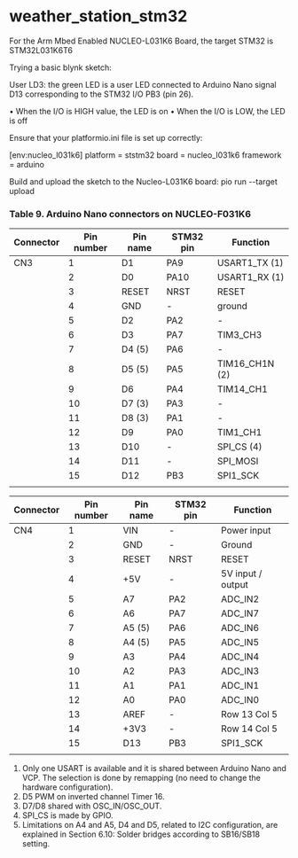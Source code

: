 # weather_station_stm32

For the Arm Mbed Enabled NUCLEO-L031K6 Board, the target STM32 is STM32L031K6T6

Trying a basic blynk sketch:

User LD3: the green LED is a user LED connected to Arduino Nano signal D13
corresponding to the STM32 I/O PB3 (pin 26).

• When the I/O is HIGH value, the LED is on
• When the I/O is LOW, the LED is off

Ensure that your platformio.ini file is set up correctly:

[env:nucleo_l031k6]
platform = ststm32
board = nucleo_l031k6
framework = arduino

Build and upload the sketch to the Nucleo-L031K6 board:
pio run --target upload


### Table 9. Arduino Nano connectors on NUCLEO-F031K6

| Connector | Pin number | Pin name | STM32 pin | Function |
|----------|----------|----------|----------|----------|
|  CN3| 1 | D1 | PA9 | USART1_TX (1) |
|  | 2| D0 | PA10 | USART1_RX (1) |
|  | 3 | RESET | NRST | RESET |
|  | 4 | GND | - | ground |
|  | 5 | D2 | PA2 | - |
|  | 6 | D3 | PA7 | TIM3_CH3 |
|  | 7 | D4 (5) | PA6 | - |
|  | 8 | D5 (5) | PA5 | TIM16_CH1N (2) |
|  | 9 | D6 | PA4 | TIM14_CH1 |
|  | 10 | D7 (3) | PA3 | - |
|  | 11 | D8 (3)| PA1 | - |
|  | 12 | D9 | PA0 | TIM1_CH1 |
|  | 13 | D10 | - | SPI_CS (4) || TIM1_CH4 |
|  | 14 | D11 | - | SPI_MOSI || TIM3_CH2 |
|  | 15 | D12 | PB3 | SPI1_SCK |
|  |  |  |  |  |

| Connector | Pin number | Pin name | STM32 pin | Function |
|----------|----------|----------|----------|----------|
|  CN4| 1 | VIN | - | Power input |
|  | 2| GND | - | Ground |
|  | 3 | RESET | NRST | RESET |
|  | 4 | +5V | - | 5V input / output |
|  | 5 | A7 | PA2 | ADC_IN2 |
|  | 6 | A6 | PA7 | ADC_IN7 |
|  | 7 | A5 (5) | PA6 | ADC_IN6 || I2C1_SCL |
|  | 8 | A4 (5) | PA5 | ADC_IN5 || I2C1_DA |
|  | 9 | A3 | PA4 | ADC_IN4 |
|  | 10 | A2 | PA3 | ADC_IN3 |
|  | 11 | A1 | PA1 | ADC_IN1 |
|  | 12 | A0 | PA0 | ADC_IN0 |
|  | 13 | AREF | - | Row 13 Col 5 |
|  | 14 | +3V3 | - | Row 14 Col 5 |
|  | 15 | D13 | PB3 | SPI1_SCK |
|  |  |  |  |  |

1. Only one USART is available and it is shared between Arduino Nano and VCP. The selection is done by
remapping (no need to change the hardware configuration).
2. D5 PWM on inverted channel Timer 16.
3. D7/D8 shared with OSC_IN/OSC_OUT.
4. SPI_CS is made by GPIO.
5. Limitations on A4 and A5, D4 and D5, related to I2C configuration, are explained in Section 6.10: Solder
bridges according to SB16/SB18 setting.